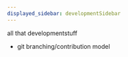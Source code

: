 ```yaml
---
displayed_sidebar: developmentSidebar
---
```


all that developmentstuff

- git branching/contribution model